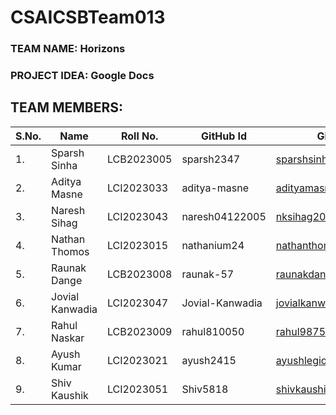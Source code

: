 # CSAICSBTeam013

### TEAM NAME: Horizons

### PROJECT IDEA: Google Docs

## TEAM MEMBERS:
| S.No. | Name              | Roll No.   | GitHub Id           | GitHub Mail Id                |
|-------|-------------------|------------|---------------------|--------------------------------|
| 1.    | Sparsh Sinha      | LCB2023005  | sparsh2347          | sparshsinha11@gmail.com        |
| 2.    | Aditya Masne       | LCI2023033  | aditya-masne        | adityamasne33@gmail.com        |
| 3.    | Naresh Sihag       | LCI2023043  | naresh04122005      | nksihag2005@gmail.com          |
| 4.    | Nathan Thomos      | LCI2023015  | nathanium24         | nathanthomas2401@gmail.com     |
| 5.    | Raunak Dange       | LCB2023008  | raunak-57           | raunakdange57anil@gmail.com    |
| 6.    | Jovial Kanwadia    | LCI2023047  | Jovial-Kanwadia     | jovialkanwadia@gmail.com       |
| 7.    | Rahul Naskar       | LCB2023009  | rahul810050         | rahul9875458880@gmail.com      |
| 8.    | Ayush Kumar        | LCI2023021  | ayush2415           | ayushlegion24@gmail.com        |
| 9.    | Shiv Kaushik       | LCI2023051  | Shiv5818            | shivkaushik5818@gmail.com      |
